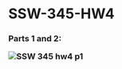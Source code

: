 # SSW-345-HW4

<h3> Parts 1 and 2:
  
  ![SSW 345 hw4 p1](https://user-images.githubusercontent.com/62805944/112217907-73273900-8bf9-11eb-8671-d28cfed8e6f6.JPG)

